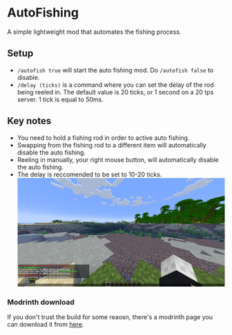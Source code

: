 # AutoFishing

A simple lightweight mod that automates the fishing process.

## Setup
- `/autofish true` will start the auto fishing mod. Do `/autofish false` to disable.
- `/delay (ticks)` is a command where you can set the delay of the rod being reeled in. The default value is 20 ticks, or 1 second on a 20 tps server. 1 tick is equal to 50ms.

## Key notes
- You need to hold a fishing rod in order to active auto fishing.
- Swapping from the fishing rod to a different item will automatically disable the auto fishing.
- Reeling in manually, your right mouse button, will automatically disable the auto fishing.
- The delay is reccomended to be set to 10-20 ticks.
![example](https://github.com/quervyloll/AutoFish/blob/main/2024-10-04_03.48.42.png)

### Modrinth download
If you don't trust the build for some reaosn, there's a modrinth page you can download it from [here](https://modrinth.com/mod/auto-fish).
